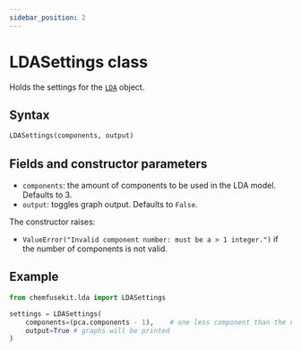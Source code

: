 ```yaml
---
sidebar_position: 2
---
```


# LDASettings class

Holds the settings for the [`LDA`](./lda.md) object.

## Syntax

```python
LDASettings(components, output)
```

## Fields and constructor parameters

- `components`: the amount of components to be used in the LDA model. Defaults to 3.
- `output`: toggles graph output. Defaults to `False`.

The constructor raises:
- `ValueError("Invalid component number: must be a > 1 integer.")` if the number of
  components is not valid.

## Example

```python
from chemfusekit.lda import LDASettings

settings = LDASettings(
    components=(pca.components - 1),    # one less component than the number determined by PCA
    output=True # graphs will be printed
)
```